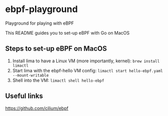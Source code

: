 # ebpf-playground
Playground for playing with eBPF

This README guides you to set-up eBPF with Go on MacOS

## Steps to set-up eBPF on MacOS

1. Install lima to have a Linux VM (more importantly, kernel): `brew install limactl`
2. Start lima with the ebpf-hello VM config: `limactl start hello-ebpf.yaml --mount-writable` 
3. Shell into the VM: `limactl shell hello-ebpf` 

## Useful links

https://github.com/cilium/ebpf
